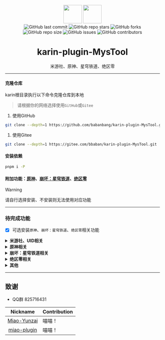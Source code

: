 <p align="center">
  <img src="/resources/imgs/other/摸.png" height="60">
  <img src="/resources/imgs/other/鱼.gif" height="60">
  <br>
  <a href="https://github.com/babanbang/karin-plugin-MysTool/commits/main" style="text-decoration: none;">
    <img alt="GitHub last commit" src="https://img.shields.io/github/last-commit/babanbang/karin-plugin-MysTool?color=%23114514&style=flat-square">
  </a>
  <a href="https://github.com/babanbang/karin-plugin-MysTool/stargazers" style="text-decoration: none;">
    <img alt="GitHub repo stars" src="https://img.shields.io/github/stars/babanbang/karin-plugin-MysTool?color=%23aa4499&style=flat-square">
  </a>
  <a href="https://github.com/babanbang/karin-plugin-MysTool/forks" style="text-decoration: none;">
    <img alt="GitHub forks" src="https://img.shields.io/github/forks/babanbang/karin-plugin-MysTool?color=%23456789&style=flat-square">
  </a>
  <br>
  <a href="https://github.com/babanbang/karin-plugin-MysTool" style="text-decoration: none;">
    <img alt="GitHub repo size" src="https://img.shields.io/github/repo-size/babanbang/karin-plugin-MysTool?style=flat-square">
  </a>
  <a href="https://github.com/babanbang/karin-plugin-MysTool/issues" style="text-decoration: none;">
    <img alt="GitHub issues" src="https://img.shields.io/github/issues/babanbang/karin-plugin-MysTool?style=flat-square">
  </a>
  <a href="https://github.com/babanbang/karin-plugin-MysTool/graphs/contributors" style="text-decoration: none;">
    <img alt="GitHub contributors" src="https://img.shields.io/github/contributors/babanbang/karin-plugin-MysTool?color=%23c0c0c0&style=flat-square">
  </a>
</p>

<h1 align="center">karin-plugin-MysTool</h1>
<p align="center">米游社、原神、星穹铁道、绝区零</p>

---
#### 克隆仓库

karin根目录执行以下命令克隆仓库到本地
>请根据你的网络选择使用`GitHub`或`Gitee`
1. 使用GitHub
```bash
git clone --depth=1 https://github.com/babanbang/karin-plugin-MysTool.git ./plugins/karin-plugin-MysTool
```
1. 使用Gitee
```bash
git clone --depth=1 https://gitee.com/bbaban/karin-plugin-MysTool.git ./plugins/karin-plugin-MysTool
```

#### 安装依赖

```bash
pnpm i -P
```

#### 附加功能：[原神](../../../Genshin)、[崩坏：星穹铁道](../../../StarRail)、[绝区零](../../../ZZZero)
> [!WARNING]
>请自行选择安装、不安装则无法使用对应功能

---
### 待完成功能
- [x] 可选安装`原神`、`崩坏：星穹铁道`、`绝区零`相关功能
<details><summary><b>米游社、UID相关</b></summary>

- [x] 绑定、删除、查看游戏UID
- [x] 绑定、删除、查看cookie、stoken
- [x] **扫码登录（推荐）**
- [ ] 账号密码登录
</details>

<details><summary><b>原神相关</b></summary>

- [x] 前瞻兑换码
- [x] 探索查询
- [x] 角色列表查询
- [ ] 深渊查询
- [x] 幻想真镜剧诗查询
- [ ] 七圣召唤查询
- [x] 体力查询
- [x] 游戏背包素材查询
- [x] 旅行者札记查询
- [x] 角色养成计算查询
- [x] 角色面板更新、查询
- [x] 祈愿记录更新、查询、导出
</details>

<details><summary><b>崩坏：星穹铁道相关</b></summary>

- [x] 前瞻兑换码
- [x] 探索查询
- [x] 角色列表查询
- [ ] 混沌回忆查询
- [x] 模拟宇宙、寰宇蝗灾、黄金与机械、差分宇宙查询
- [ ] 体力查询
- [x] 开拓月历查询
- [ ] 角色养成计算查询
- [x] 角色面板更新、查询
- [x] 祈愿记录更新、查询、导出(支持使用链接更新)
</details>

<details><summary><b>绝区零相关</b></summary>

- [x] 前瞻兑换码
- [x] 电量查询
- [x] 角色列表查询
- [ ] 式舆防卫战查询
- [x] 角色面板更新、查询
- [x] 祈愿记录更新、查询、导出
</details>

<details><summary><b>其他</b></summary>

- [x] 使用[wkhtmltoimage](https://wkhtmltopdf.org/)截图(由于坤术原因部分图片不支持使用，暂时没有安装教程、windows直接下载exe即可、ubuntu使用apt安装)，建议优先使用[karin-puppeteer](https://github.com/KarinJS/karin-puppeteer)
- [x] 1034、10035、签到(额外安装[插件](../../../MysSign)提供功能)
</details>

---
## 致谢
* QQ群 825716431

|Nickname|Contribution|
|:------:|------------|
|[Miao-Yunzai](https://gitee.com/yoimiya-kokomi/Miao-Yunzai)|喵喵！|
|[miao-plugin](https://gitee.com/yoimiya-kokomi/miao-plugin)|喵喵！|
